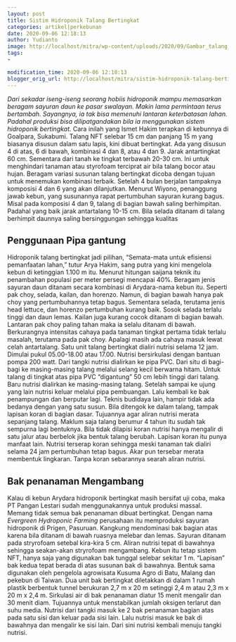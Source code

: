 ```yaml
---
layout: post
title: Sistim Hidroponik Talang Bertingkat
categories: artikel|perkebunan
date: 2020-09-06 12:18:13
author: Yudianto
image: http://localhost/mitra/wp-content/uploads/2020/09/Gambar_talang_1280x798.jpg
tags:
- 

modification_time: 2020-09-06 12:18:13
blogger_orig_url: http://localhost/mitra/sistim-hidroponik-talang-bertingkat.html
---
```


<em>Dari sekadar iseng-iseng seorang hobiis hidroponik mampu memasarkan beragam sayuran daun ke pasar swalayan. Makin lama permintaan terus bertambah. Sayangnya, ia tak bisa memenuhi lantaran keterbatasan lahan. Padahal produksi bisa dilipatgandakan bila ia menggunakan sistem hidroponik bertingkat.</em>
Cara inilah yang Ismet Hakim terapkan di kebunnya di Goalpara, Sukabumi. Talang NFT selebar 15 cm dan panjang 15 m yang biasanya disusun dalam satu lapis, kini dibuat bertingkat.
Ada yang disusun 4 di atas, 6 di bawah, kombinasi 4 dan 8, atau 4 dan 9. Jarak antartingkat 60 cm. Sementara dari tanah ke tingkat terbawah 20-30 cm. Ini untuk menghindari tanaman atau styrofoam terciprat air bila talang bocor atau hujan.
Beragam variasi susunan talang bertingkat dicoba dengan tujuan untuk menemukan kombinasi terbaik. Setelah 4 bulan berjalan tampaknya komposisi 4 dan 6 yang akan dilanjutkan.
Menurut Wiyono, penanggung jawab kebun, yang susunannya rapat pertumbuhan sayuran kurang bagus. Misal pada komposisi 4 dan 9, talang di bagian bawah saling berhimpitan.
Padahal yang baik jarak antartalang 10-15 cm. Bila selada ditanam di talang berhimpit daunnya saling bersinggungan sehingga kualitas
<h2>Penggunaan Pipa gantung</h2>
Hidroponik talang bertingkat jadi pilihan, “Semata-mata untuk efisiensi pemanfaatan lahan,” tutur Arya Hakim, sang putra yang kini mengelola kebun di ketinggian 1.100 m itu. Menurut hitungan saijana teknik itu penambahan populasi per meter persegi mencapai 40%.
Beragam jenis sayuran daun ditanam secara kombinasi di Arydara-nama kebun itu. Seperti pak choy, selada, kailan, dan horenzo.
Namun, di bagian bawah hanya pak choy yang pertumbuhannya tetap bagus. Sementara selada, terutama jenis head lettuce, dan horenzo pertumbuhan kurang baik. Sosok selada terlalu tinggi dan daun lemas.
Kailan juga kurang cocok ditanam di bagian bawah. Lantaran pak choy paling tahan maka ia selalu ditanam di bawah.
Berkurangnya intensitas cahaya pada tanaman tingkat pertama tidak terlalu masalah, terutama pada pak choy. Apalagi masih ada cahaya masuk lewat celah antartalang.
Satu unit talang bertingkat dialiri nutrisi selama 12 jam. Dimulai pukul 05.00-18.00 atau 17.00. Nutrisi bersirkulasi dengan bantuan pompa 200 watt.
Dari tangki nutrisi dialirkan ke pipa PVC. Dari situ di bagi-bagi ke masing-masing talang melalui selang kecil berwarna hitam. Untuk talang di tingkat atas pipa PVC “digantung” 50 cm lebih tinggi dari talang. Baru nutrisi dialirkan ke masing-masing talang.
Setelah sampai ke ujung yang lain nutrisi keluar melalui pipa pembuangan. Lalu kembali ke bak penampungan dan berputar lagi. Teknis budidaya lain, hampir tidak ada bedanya dengan yang satu susun.
Bila ditengok ke dalam talang, tampak lapisan koran di bagian dasar. Tujuannya agar aliran nutrisi merata sepanjang talang.
Maklum saja talang berumur 4 tahun itu sudah tak sempurna lagi bentuknya. Bila tidak dilapisi koran nutrisi hanya mengalir di satu jalur atau berbelok jika bentuk talang berubah.
Lapisan koran itu punya manfaat lain. Nutrisi terserap koran sehingga meski tanaman tak dialiri selama 24 jam pertumbuhan tetap bagus. Akar pun tersebar merata membentuk lingkaran. Tanpa koran sebarannya searah aliran nutrisi.
<h2>Bak penanaman Mengambang</h2>
Kalau di kebun Arydara hidroponik bertingkat masih bersifat uji coba, maka PT Pangan Lestari sudah menggunakannya untuk produksi massal. Memang tidak semua bak penanaman dibuat bertingkat.
Dengan nama <em>Evergreen Hydroponic Farming</em> perusahaan itu memproduksi sayuran hidroponik di Prigen, Pasuruan. Kangkung mendominasi bak bagian atas karena bila ditanam di bawah ruasnya melebar dan lemas.
Sayuran ditanam pada stryrofoam setebal kira-kira 5 cm. Aliran nutrisi tepat di bawahnya sehingga seakan-akan stryrofoam mengambang.
Kebun itu tetap sistem NFT, hanya saja yang digunakan bak tunggal selebar sekitar 1 m. “Lapisan” bak kedua tepat berada di atas susunan bak di bawahnya. Bentuk sama digunakan oleh pengelola agrowisata Kusuma Agro di Batu, Malang dan pekebun di Taiwan.
Dua unit bak bertingkat diletakkan di dalam 1 rumah plastik berbentuk tunnel berukuran 2,7 m x 20 m setinggi 2,4 m atau 2,3 m x 20 m x 2,4 m.
Sirkulasi air di bak penanaman diatur 15 menit mengalir dan 30 menit diam. Tujuannya untuk menstabilkan jumlah oksigen terlarut dan suhu media.
Nutrisi dari tangki masuk ke 2 bak penanaman bagian atas pada satu sisi dan keluar pada sisi lain. Lalu nutrisi masuk ke bak di bawahnya dan mengalir ke sisi lain. Dari sini nutrisi kembali menuju tangki nutrisi.
